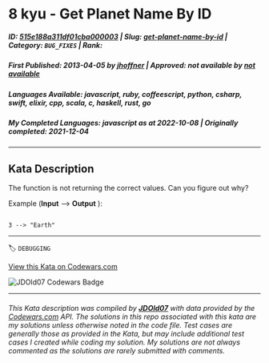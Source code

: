 # 8 kyu - Get Planet Name By ID

##### **ID**: [515e188a311df01cba000003](https://www.codewars.com/kata/515e188a311df01cba000003) | **Slug**: [get-planet-name-by-id](https://www.codewars.com/kata/515e188a311df01cba000003) | **Category**: `BUG_FIXES` | **Rank**: <span style="color:white">8 kyu</span>

##### **First Published**: 2013-04-05 ***by*** [jhoffner](https://www.codewars.com/users/jhoffner) | **Approved**: *not available* ***by*** [*not available*](*https://www.codewars.com*)

##### **Languages Available**: javascript, ruby, coffeescript, python, csharp, swift, elixir, cpp, scala, c, haskell, rust, go

##### **My Completed Languages**: javascript ***as at*** 2022-10-08 | **Originally completed**: 2021-12-04

---

## Kata Description


The function is not returning the correct values. Can you figure out why?



Example (**Input** --> **Output** ):

```

3 --> "Earth"

```

---


🏷 `DEBUGGING`


[View this Kata on Codewars.com](https://www.codewars.com/kata/515e188a311df01cba000003)

![](https://www.codewars.com/users/jdold07/badges/large "JDOld07 Codewars Badge")

---

###### *This Kata description was compiled by [**JDOld07**](https://tpstech.dev) with data provided by the [Codewars.com](https://www.codewars.com) API.  The solutions in this repo associated with this kata are my solutions unless otherwise noted in the code file.  Test cases are generally those as provided in the Kata, but may include additional test cases I created while coding my solution.  My solutions are not always commented as the solutions are rarely submitted with comments.*
